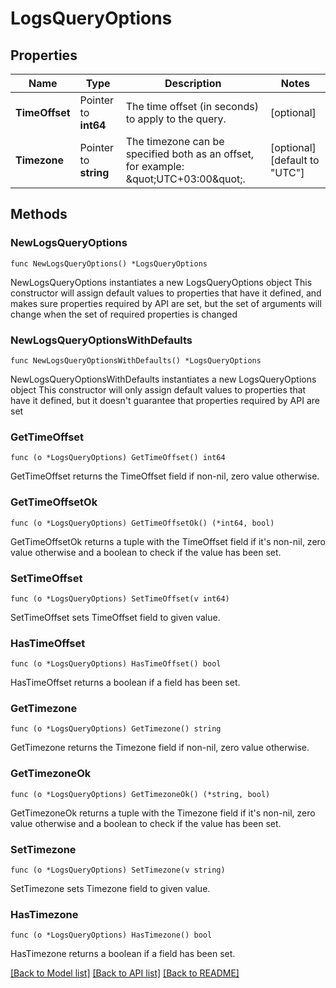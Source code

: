 # LogsQueryOptions

## Properties

Name | Type | Description | Notes
---- | ---- | ----------- | ------
**TimeOffset** | Pointer to **int64** | The time offset (in seconds) to apply to the query. | [optional] 
**Timezone** | Pointer to **string** | The timezone can be specified both as an offset, for example: \&quot;UTC+03:00\&quot;. | [optional] [default to "UTC"]

## Methods

### NewLogsQueryOptions

`func NewLogsQueryOptions() *LogsQueryOptions`

NewLogsQueryOptions instantiates a new LogsQueryOptions object
This constructor will assign default values to properties that have it defined,
and makes sure properties required by API are set, but the set of arguments
will change when the set of required properties is changed

### NewLogsQueryOptionsWithDefaults

`func NewLogsQueryOptionsWithDefaults() *LogsQueryOptions`

NewLogsQueryOptionsWithDefaults instantiates a new LogsQueryOptions object
This constructor will only assign default values to properties that have it defined,
but it doesn't guarantee that properties required by API are set

### GetTimeOffset

`func (o *LogsQueryOptions) GetTimeOffset() int64`

GetTimeOffset returns the TimeOffset field if non-nil, zero value otherwise.

### GetTimeOffsetOk

`func (o *LogsQueryOptions) GetTimeOffsetOk() (*int64, bool)`

GetTimeOffsetOk returns a tuple with the TimeOffset field if it's non-nil, zero value otherwise
and a boolean to check if the value has been set.

### SetTimeOffset

`func (o *LogsQueryOptions) SetTimeOffset(v int64)`

SetTimeOffset sets TimeOffset field to given value.

### HasTimeOffset

`func (o *LogsQueryOptions) HasTimeOffset() bool`

HasTimeOffset returns a boolean if a field has been set.

### GetTimezone

`func (o *LogsQueryOptions) GetTimezone() string`

GetTimezone returns the Timezone field if non-nil, zero value otherwise.

### GetTimezoneOk

`func (o *LogsQueryOptions) GetTimezoneOk() (*string, bool)`

GetTimezoneOk returns a tuple with the Timezone field if it's non-nil, zero value otherwise
and a boolean to check if the value has been set.

### SetTimezone

`func (o *LogsQueryOptions) SetTimezone(v string)`

SetTimezone sets Timezone field to given value.

### HasTimezone

`func (o *LogsQueryOptions) HasTimezone() bool`

HasTimezone returns a boolean if a field has been set.


[[Back to Model list]](../README.md#documentation-for-models) [[Back to API list]](../README.md#documentation-for-api-endpoints) [[Back to README]](../README.md)


